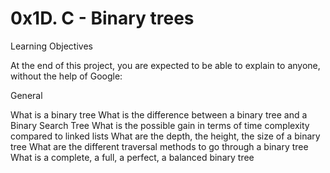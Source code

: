 # 0x1D. C - Binary trees
Learning Objectives

At the end of this project, you are expected to be able to explain to anyone, without the help of Google:

General

What is a binary tree
What is the difference between a binary tree and a Binary Search Tree
What is the possible gain in terms of time complexity compared to linked lists
What are the depth, the height, the size of a binary tree
What are the different traversal methods to go through a binary tree
What is a complete, a full, a perfect, a balanced binary tree
